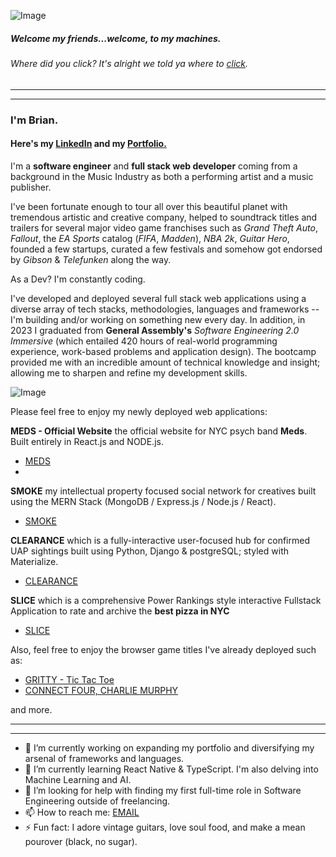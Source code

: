 ![Image](https://i.pinimg.com/originals/92/b1/a5/92b1a50122d10fafad7e9942f4af4c63.gif)

##### Welcome my friends...welcome, to my machines.
###### Where did you _click_? It's alright we told ya where to [click](https://www.linkedin.com/in/bcherchiglia).
***
***
### I'm **Brian**.
#### Here's my [LinkedIn](https://www.linkedin.com/in/bcherchiglia) and my [Portfolio.](https://bcportfolio.surge.sh)

<!-- ![Image](https://avatars.githubusercontent.com/u/130800271?v=4) -->

I'm a **software engineer** and **full stack web developer** coming from a background in the Music Industry as both a performing artist and a music publisher. 

I've been fortunate enough to tour all over this beautiful planet with tremendous artistic and creative company, helped to soundtrack titles and trailers for several major video game franchises such as _Grand Theft Auto_, _Fallout_, the _EA Sports_ catalog (_FIFA_, _Madden_), _NBA 2k_, _Guitar Hero_, founded a few startups, curated a few festivals and somehow got endorsed by _Gibson_ & _Telefunken_ along the way. 

As a Dev? I'm constantly coding. 

I've developed and deployed several full stack web applications using a diverse array of tech stacks, methodologies, languages and frameworks -- I'm building and/or working on something new every day. In addition, in 2023 I graduated from **General Assembly's** _Software Engineering 2.0 Immersive_ (which entailed 420 hours of real-world programming experience, work-based problems and application design). The bootcamp provided me with an incredible amount of technical knowledge and insight; allowing me to sharpen and refine my development skills.

![Image](https://media2.giphy.com/media/jnUIIl07N6KFpHl3DH/giphy.gif?cid=ecf05e47fxvd614005bf7cknw7m9o6cobjw1771uxaxdqmoi&ep=v1_gifs_search&rid=giphy.gif&ct=g)
 
Please feel free to enjoy my newly deployed web applications: 

**MEDS - Official Website** the official website for NYC psych band **Meds**. Built entirely in React.js and NODE.js.
- [MEDS](https://medsmusic.com/)
- 
**SMOKE** my intellectual property focused social network for creatives built using the MERN Stack (MongoDB / Express.js / Node.js / React).
- [SMOKE](https://smokeapp-4be26bed9b46.herokuapp.com/)

**CLEARANCE** which is a fully-interactive user-focused hub for confirmed UAP sightings built using Python, Django & postgreSQL; styled with Materialize.
- [CLEARANCE](https://clearance-b56453d7410f.herokuapp.com/)

**SLICE** which is a comprehensive Power Rankings style interactive Fullstack Application to rate and archive the **best pizza in NYC**
- [SLICE](https://slice.herokuapp.com/)

Also, feel free to enjoy the browser game titles I've already deployed such as: 
- [GRITTY - Tic Tac Toe](https://gritty.surge.sh/) 
- [CONNECT FOUR, CHARLIE MURPHY](https://connect4charliemurphy.surge.sh/)

and more.

***
***

- 🔭 I’m currently working on expanding my portfolio and diversifying my arsenal of frameworks and languages.
- 🌱 I’m currently learning React Native & TypeScript. I'm also delving into Machine Learning and AI.
- 🤔 I’m looking for help with finding my first full-time role in Software Engineering outside of freelancing.
- 📫 How to reach me: [EMAIL](mailto:b.cherchiglia@gmail.com)
- ⚡ Fun fact: I adore vintage guitars, love soul food, and make a mean pourover (black, no sugar).
